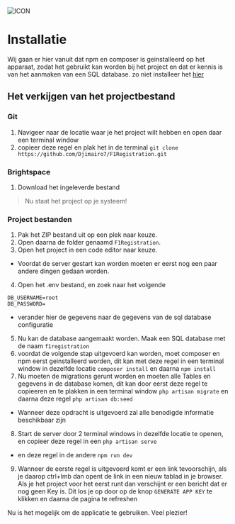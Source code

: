 ![ICON](https://raw.githubusercontent.com/Djimairo7/F1Registration/main/public/favicon.ico)
# Installatie
Wij gaan er hier vanuit dat npm en composer is geinstalleerd op het apparaat, zodat het gebruikt kan worden bij het project en dat er kennis is van het aanmaken van een SQL database. zo niet installeer het [hier](https://docs.npmjs.com/downloading-and-installing-node-js-and-npm) 
## Het verkijgen van het projectbestand
### Git
1. Navigeer naar de locatie waar je het project wilt hebben en open daar een terminal window
2. copieer deze regel en plak het in de terminal 
`git clone https://github.com/Djimairo7/F1Registration.git`
### Brightspace
1. Download het ingeleverde bestand

> Nu staat het project op je systeem!
### Project bestanden
1. Pak het ZIP bestand uit op een plek naar keuze. 
2. Open daarna de folder genaamd `F1Registration`. 
3. Open het project in een code editor naar keuze.
- Voordat de server gestart kan worden moeten er eerst nog een paar andere dingen gedaan worden.
4. Open het .env bestand, en zoek naar het volgende
```
DB_USERNAME=root
DB_PASSWORD=
```
- verander hier de gegevens naar de gegevens van de sql database configuratie
5. Nu kan de database aangemaakt worden. Maak een SQL database met de naam `f1registration`
6. voordat de volgende stap uitgevoerd kan worden, moet composer en npm eerst geinstalleerd worden, dit kan met deze regel in een terminal window in dezelfde locatie `composer install` en daarna `npm install`
7. Nu moeten de migrations gerunt worden en moeten alle Tables en gegevens in de database komen, dit kan door eerst deze regel te copieeren en te plakken in een terminal window `php artisan migrate` en daarna deze regel `php artisan db:seed`
- Wanneer deze opdracht is uitgevoerd zal alle benodigde informatie beschikbaar zijn
8. Start de server door 2 terminal windows in dezelfde locatie te openen, en copieer deze regel in een
`php artisan serve`
- en deze regel in de andere
`npm run dev`
9. Wanneer de eerste regel is uitgevoerd komt er een link tevoorschijn, als je daarop ctrl+lmb dan opent de link in een nieuw tablad in je browser. Als je het project voor het eerst runt dan verschijnt er een bericht dat er nog geen Key is. Dit los je op door op de knop `GENERATE APP KEY` te klikken en daarna de pagina te refreshen

Nu is het mogelijk om de applicatie te gebruiken. Veel plezier!
